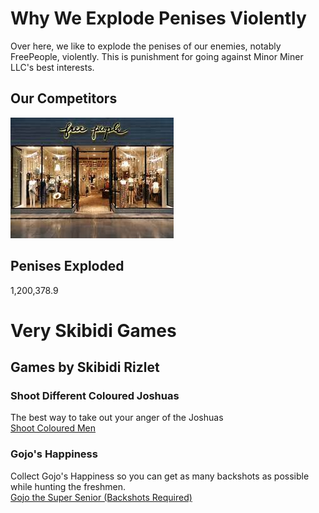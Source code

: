 # Why We Explode Penises Violently
Over here, we like to explode the penises of our enemies, notably FreePeople, violently. This is punishment for going against Minor Miner LLC's best interests.

## Our Competitors
![](download.jpg)

## Penises Exploded
1,200,378.9

# Very Skibidi Games

## Games by Skibidi Rizlet
### Shoot Different Coloured Joshuas
The best way to take out your anger of the Joshuas <br/>
[Shoot Coloured Men](https://blended-mann.github.io/Shoot-Different-Coloured-Joshuas/)

### Gojo's Happiness
Collect Gojo's Happiness so you can get as many backshots as possible while hunting the freshmen. <br/>
[Gojo the Super Senior (Backshots Required)](https://blended-mann.github.io/GojosHappiness/)
